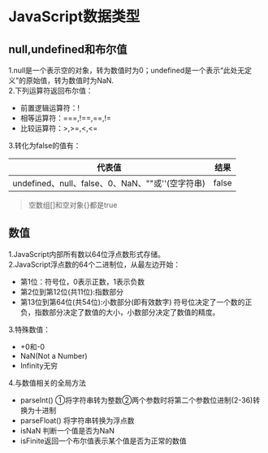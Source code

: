 # JavaScript数据类型
## null,undefined和布尔值
1.null是一个表示空的对象，转为数值时为0；undefined是一个表示“此处无定义”的原始值，转为数值时为NaN.  
2.下列运算符返回布尔值：
- 前置逻辑运算符：!
- 相等运算符：===,!==,==,!=
- 比较运算符：>,>=,<,<=  

3.转化为false的值有：  

| 代表值 | 结果 |
| :---: | :---: |
| undefined、null、false、0、NaN、""或''(空字符串) | false | 
> 空数组[]和空对象{}都是true
## 数值
1.JavaScript内部所有数以64位浮点数形式存储。  
2.JavaScript浮点数的64个二进制位，从最左边开始：  
- 第1位：符号位，0表示正数，1表示负数
- 第2位到第12位(共11位):指数部分  
- 第13位到第64位(共54位):小数部分(即有效数字)
符号位决定了一个数的正负，指数部分决定了数值的大小，小数部分决定了数值的精度。

3.特殊数值：  
- +0和-0  
- NaN(Not a Number)
- Infinity无穷  

4.与数值相关的全局方法  
- parseInt() ①将字符串转为整数②两个参数时将第二个参数位进制(2-36)转换为十进制
- parseFloat() 将字符串转换为浮点数
- isNaN 判断一个值是否为NaN
- isFinite返回一个布尔值表示某个值是否为正常的数值
